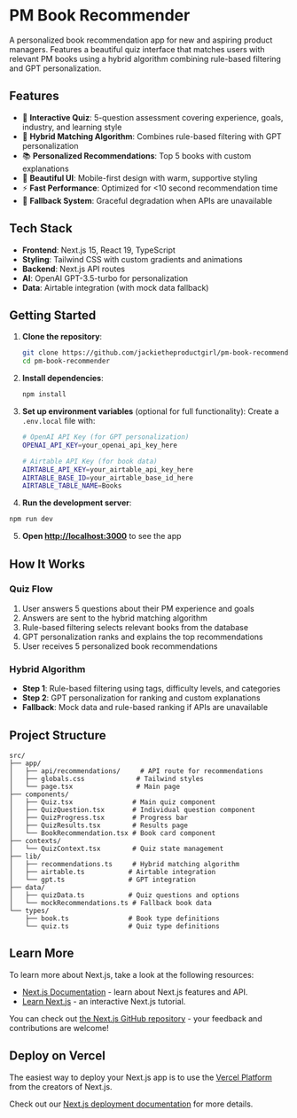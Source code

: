 # PM Book Recommender

A personalized book recommendation app for new and aspiring product managers. Features a beautiful quiz interface that matches users with relevant PM books using a hybrid algorithm combining rule-based filtering and GPT personalization.

## Features

- 🎯 **Interactive Quiz**: 5-question assessment covering experience, goals, industry, and learning style
- 🧠 **Hybrid Matching Algorithm**: Combines rule-based filtering with GPT personalization
- 📚 **Personalized Recommendations**: Top 5 books with custom explanations
- 🎨 **Beautiful UI**: Mobile-first design with warm, supportive styling
- ⚡ **Fast Performance**: Optimized for <10 second recommendation time
- 🔄 **Fallback System**: Graceful degradation when APIs are unavailable

## Tech Stack

- **Frontend**: Next.js 15, React 19, TypeScript
- **Styling**: Tailwind CSS with custom gradients and animations
- **Backend**: Next.js API routes
- **AI**: OpenAI GPT-3.5-turbo for personalization
- **Data**: Airtable integration (with mock data fallback)

## Getting Started

1. **Clone the repository**:
   ```bash
   git clone https://github.com/jackietheproductgirl/pm-book-recommender.git
   cd pm-book-recommender
   ```

2. **Install dependencies**:
   ```bash
   npm install
   ```

3. **Set up environment variables** (optional for full functionality):
   Create a `.env.local` file with:
   ```bash
   # OpenAI API Key (for GPT personalization)
   OPENAI_API_KEY=your_openai_api_key_here
   
   # Airtable API Key (for book data)
   AIRTABLE_API_KEY=your_airtable_api_key_here
   AIRTABLE_BASE_ID=your_airtable_base_id_here
   AIRTABLE_TABLE_NAME=Books
   ```

4. **Run the development server**:
```bash
npm run dev
```

5. **Open [http://localhost:3000](http://localhost:3000)** to see the app

## How It Works

### Quiz Flow
1. User answers 5 questions about their PM experience and goals
2. Answers are sent to the hybrid matching algorithm
3. Rule-based filtering selects relevant books from the database
4. GPT personalization ranks and explains the top recommendations
5. User receives 5 personalized book recommendations

### Hybrid Algorithm
- **Step 1**: Rule-based filtering using tags, difficulty levels, and categories
- **Step 2**: GPT personalization for ranking and custom explanations
- **Fallback**: Mock data and rule-based ranking if APIs are unavailable

## Project Structure

```
src/
├── app/
│   ├── api/recommendations/     # API route for recommendations
│   ├── globals.css             # Tailwind styles
│   └── page.tsx                # Main page
├── components/
│   ├── Quiz.tsx               # Main quiz component
│   ├── QuizQuestion.tsx       # Individual question component
│   ├── QuizProgress.tsx       # Progress bar
│   ├── QuizResults.tsx        # Results page
│   └── BookRecommendation.tsx # Book card component
├── contexts/
│   └── QuizContext.tsx        # Quiz state management
├── lib/
│   ├── recommendations.ts     # Hybrid matching algorithm
│   ├── airtable.ts           # Airtable integration
│   └── gpt.ts                # GPT integration
├── data/
│   ├── quizData.ts           # Quiz questions and options
│   └── mockRecommendations.ts # Fallback book data
└── types/
    ├── book.ts               # Book type definitions
    └── quiz.ts               # Quiz type definitions
```

## Learn More

To learn more about Next.js, take a look at the following resources:

- [Next.js Documentation](https://nextjs.org/docs) - learn about Next.js features and API.
- [Learn Next.js](https://nextjs.org/learn) - an interactive Next.js tutorial.

You can check out [the Next.js GitHub repository](https://github.com/vercel/next.js) - your feedback and contributions are welcome!

## Deploy on Vercel

The easiest way to deploy your Next.js app is to use the [Vercel Platform](https://vercel.com/new?utm_medium=default-template&filter=next.js&utm_source=create-next-app&utm_campaign=create-next-app-readme) from the creators of Next.js.

Check out our [Next.js deployment documentation](https://nextjs.org/docs/app/building-your-application/deploying) for more details.
